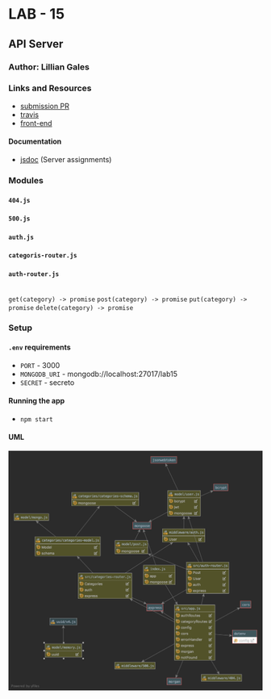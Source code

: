 # LAB - 15

## API Server

### Author: Lillian Gales

### Links and Resources
* [submission PR](https://github.com/lilliangales-401-advanced-javascript/lab15-api-server/tree/route-authentication)
* [travis](https://travis-ci.com/lilliangales-401-advanced-javascript/lab15-api-server)
* [front-end](http://xyz.com) 

#### Documentation
* [jsdoc](http://xyz.com) (Server assignments)


### Modules
#### `404.js`
#### `500.js`
#### `auth.js`
#### `categoris-router.js`
#### `auth-router.js`


 ###### 
`get(category) -> promise`
`post(category) -> promise`
`put(category) -> promise`
`delete(category) -> promise`


### Setup
#### `.env` requirements
* `PORT` - 3000
* `MONGODB_URI` - mongodb://localhost:27017/lab15
* `SECRET` - secreto

#### Running the app
* `npm start`



#### UML
![UML](UML.png)
